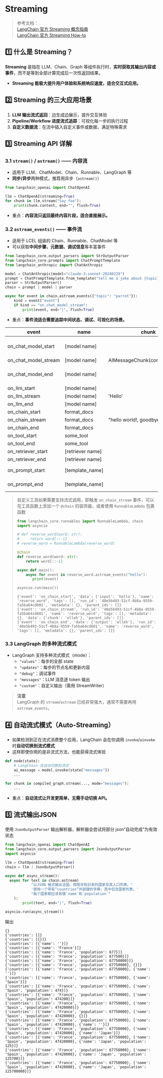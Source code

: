# Streaming

> 参考文档：  
> [LangChain 官方 Streaming 概念指南](https://python.langchain.com/docs/concepts/streaming/)  
> [LangChain 官方 Streaming How-to](https://python.langchain.com/docs/how_to/streaming/)

## 1️⃣ 什么是 Streaming？

**Streaming** 是指在 LLM、Chain、Graph 等组件执行时，**实时获取其输出内容或事件**，而不是等到全部计算完成后一次性返回结果。

- **Streaming 能极大提升用户体验和系统响应速度，适合交互式应用。**

## 2️⃣ Streaming 的三大应用场景

1. **LLM 输出流式返回**：边生成边展示，提升交互体验
2. **Pipeline/Workflow 进度流式追踪**：可视化每一步的执行过程
3. **自定义数据流**：在流中插入自定义事件或数据，满足特殊需求

## 3️⃣ Streaming API 详解

### 3.1 `stream()` / `astream()` —— 内容流

- 适用于 LLM、ChatModel、Chain、Runnable、LangGraph 等
- **同步/异步**两种模式，推荐用异步（`astream()`）

```python
from langchain_openai import ChatOpenAI

llm = ChatOpenAI(streaming=True)
for chunk in llm.stream("Say foo"):
    print(chunk.content, end="", flush=True)
```

- 重点：**内容流只返回最终内容片段，适合直接展示。**

### 3.2 `astream_events()` —— 事件流

- 适用于 LCEL 组装的 Chain、Runnable、ChatModel 等
- 可以获取**中间步骤、元数据、调试信息**等丰富事件

```python
from langchain_core.output_parsers import StrOutputParser
from langchain_core.prompts import ChatPromptTemplate
from langchain_anthropic import ChatAnthropic

model = ChatAnthropic(model="claude-3-sonnet-20240229")
prompt = ChatPromptTemplate.from_template("tell me a joke about {topic}")
parser = StrOutputParser()
chain = prompt | model | parser

async for event in chain.astream_events({"topic": "parrot"}):
    kind = event["event"]
    if kind == "on_chat_model_stream":
        print(event, end="|", flush=True)
```

- 重点：**事件流适合需要追踪中间状态、调试、可视化的场景。**

| event                | name             | chunk                           | input                                         | output                                          |
| -------------------- | ---------------- | ------------------------------- | --------------------------------------------- | ----------------------------------------------- |
| on_chat_model_start  | [model name]     |                                 | {"messages": [[SystemMessage, HumanMessage]]} |                                                 |
| on_chat_model_stream | [model name]     | AIMessageChunk(content="hello") |                                               |                                                 |
| on_chat_model_end    | [model name]     |                                 | {"messages": [[SystemMessage, HumanMessage]]} | AIMessageChunk(content="hello world")           |
| on_llm_start         | [model name]     |                                 | {'input': 'hello'}                            |                                                 |
| on_llm_stream        | [model name]     | 'Hello'                         |                                               |                                                 |
| on_llm_end           | [model name]     |                                 | 'Hello human!'                                |                                                 |
| on_chain_start       | format_docs      |                                 |                                               |                                                 |
| on_chain_stream      | format_docs      | "hello world!, goodbye world!"  |                                               |                                                 |
| on_chain_end         | format_docs      |                                 | [Document(...)]                               | "hello world!, goodbye world!"                  |
| on_tool_start        | some_tool        |                                 | {"x": 1, "y": "2"}                            |                                                 |
| on_tool_end          | some_tool        |                                 |                                               | {"x": 1, "y": "2"}                              |
| on_retriever_start   | [retriever name] |                                 | {"query": "hello"}                            |                                                 |
| on_retriever_end     | [retriever name] |                                 | {"query": "hello"}                            | [Document(...), ..]                             |
| on_prompt_start      | [template_name]  |                                 | {"question": "hello"}                         |                                                 |
| on_prompt_end        | [template_name]  |                                 | {"question": "hello"}                         | ChatPromptValue(messages: [SystemMessage, ...]) |

> 自定义工具如果需要支持流式调用，即触发 `on_chain_stream` 事件，可以在工具函数上添加一个 `@chain` 的装饰器，或者使用 `RunnableLambda` 包裹函数
>
> ```python
> from langchain_core.runnables import RunnableLambda, chain
> import asyncio
> 
> # def reverse_word(word: str):
> #     return word[::-1]
> # reverse_word = RunnableLambda(reverse_word)
> 
> @chain
> def reverse_word(word: str):
>     return word[::-1]
> 
> async def main():
>     async for event in reverse_word.astream_events("hello"):
>        print(event)
> 
> asyncio.run(main())
> ```
>
> ```
> {'event': 'on_chain_start', 'data': {'input': 'hello'}, 'name': 'reverse_word', 'tags': [], 'run_id': '40e5b493-51cf-4b8a-9559-fa5ba64cd601', 'metadata': {}, 'parent_ids': []}
> {'event': 'on_chain_stream', 'run_id': '40e5b493-51cf-4b8a-9559-fa5ba64cd601', 'name': 'reverse_word', 'tags': [], 'metadata': {}, 'data': {'chunk': 'olleh'}, 'parent_ids': []}
> {'event': 'on_chain_end', 'data': {'output': 'olleh'}, 'run_id': '40e5b493-51cf-4b8a-9559-fa5ba64cd601', 'name': 'reverse_word', 'tags': [], 'metadata': {}, 'parent_ids': []}
> ```

### 3.3 LangGraph 的多种流式模式

- LangGraph 支持多种流式模式（mode）：
  - `"values"`：每步的全部 state
  - `"updates"`：每步的节点名和更新内容
  - `"debug"`：调试事件
  - `"messages"`：LLM 消息逐 token 输出
  - `"custom"`：自定义输出（需用 StreamWriter）

> **注意**  
> LangGraph 的 `stream`/`astream` 已经非常强大，通常不需要再用 `astream_events`。

## 4️⃣ 自动流式模式（Auto-Streaming）

- 如果检测到正在流式消费整个应用，LangChain 会在你调用 `invoke`/`ainvoke` 时**自动切换到流式模式**
- 这样即使你用的是非流式方法，也能获得流式体验

```python
def node(state):
    # LangChain 会自动切换到流式
    ai_message = model.invoke(state["messages"])
    ...

for chunk in compiled_graph.stream(..., mode="messages"):
    ...
```

- 重点：**自动流式让开发更简单，无需手动切换 API。**

## 5️⃣ 流式输出JSON

使用 `JsonOutputParser` 输出解析器，解析器会尝试将部分 json“自动完成”为有效状态

```python
from langchain_openai import ChatOpenAI
from langchain_core.output_parsers import JsonOutputParser
import asyncio

llm = ChatOpenAI(streaming=True)
chain = llm | JsonOutputParser()

async def async_stream():
  async for text in chain.astream(
            "以JSON 格式输出法国、西班牙和日本的国家及其人口列表。"
            '使用一个带有“countries”外部键的字典，其中包含国家列表。'
            "每个国家都应该有键`name`和`population`"
    ):
        print(text, end="|", flush=True)

asyncio.run(async_stream())
```

输出

```
{}
{'countries': []}
{'countries': [{}]}
{'countries': [{'name': ''}]}
{'countries': [{'name': 'France'}]}
{'countries': [{'name': 'France', 'population': 677}]}
{'countries': [{'name': 'France', 'population': 677500}]}
{'countries': [{'name': 'France', 'population': 67750000}]}
{'countries': [{'name': 'France', 'population': 67750000}, {}]}
{'countries': [{'name': 'France', 'population': 67750000}, {'name': ''}]}
{'countries': [{'name': 'France', 'population': 67750000}, {'name': 'Spain'}]}
{'countries': [{'name': 'France', 'population': 67750000}, {'name': 'Spain', 'population': 474}]}
{'countries': [{'name': 'France', 'population': 67750000}, {'name': 'Spain', 'population': 474200}]}
{'countries': [{'name': 'France', 'population': 67750000}, {'name': 'Spain', 'population': 47420000}]}
{'countries': [{'name': 'France', 'population': 67750000}, {'name': 'Spain', 'population': 47420000}, {}]}
{'countries': [{'name': 'France', 'population': 67750000}, {'name': 'Spain', 'population': 47420000}, {'name': ''}]}
{'countries': [{'name': 'France', 'population': 67750000}, {'name': 'Spain', 'population': 47420000}, {'name': 'Japan'}]}
{'countries': [{'name': 'France', 'population': 67750000}, {'name': 'Spain', 'population': 47420000}, {'name': 'Japan', 'population': 125}]}
{'countries': [{'name': 'France', 'population': 67750000}, {'name': 'Spain', 'population': 47420000}, {'name': 'Japan', 'population': 125700}]}
{'countries': [{'name': 'France', 'population': 67750000}, {'name': 'Spain', 'population': 47420000}, {'name': 'Japan', 'population': 125700000}]}
```

